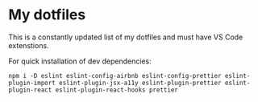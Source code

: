 # My dotfiles

This is a constantly updated list of my dotfiles and must have VS Code extenstions.

For quick installation of dev dependencies:

```
npm i -D eslint eslint-config-airbnb eslint-config-prettier eslint-plugin-import eslint-plugin-jsx-a11y eslint-plugin-prettier eslint-plugin-react eslint-plugin-react-hooks prettier
```
